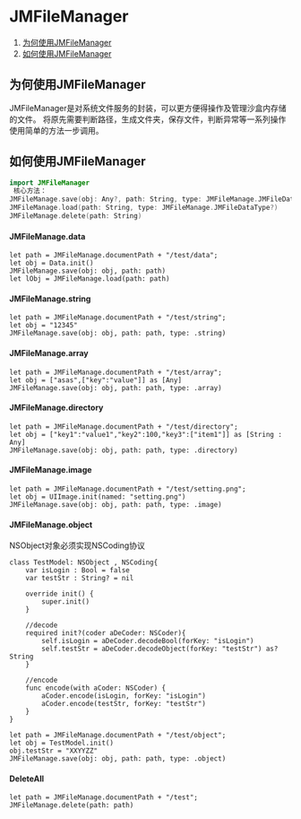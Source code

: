 # JMFileManager
1. [为何使用JMFileManager](#为何使用JMFileManager)
2. [如何使用JMFileManager](#如何使用JMFileManager)

## 为何使用JMFileManager
JMFileManager是对系统文件服务的封装，可以更方便得操作及管理沙盒内存储的文件。
将原先需要判断路径，生成文件夹，保存文件，判断异常等一系列操作使用简单的方法一步调用。


## 如何使用JMFileManager
```swift
import JMFileManager
 核心方法：
JMFileManage.save(obj: Any?, path: String, type: JMFileManage.JMFileDataType?)
JMFileManage.load(path: String, type: JMFileManage.JMFileDataType?)
JMFileManage.delete(path: String)
```

#### JMFileManage.data
```
let path = JMFileManage.documentPath + "/test/data";
let obj = Data.init()
JMFileManage.save(obj: obj, path: path)
let lObj = JMFileManage.load(path: path)
```

#### JMFileManage.string
```
let path = JMFileManage.documentPath + "/test/string";
let obj = "12345"
JMFileManage.save(obj: obj, path: path, type: .string)
```

#### JMFileManage.array
```
let path = JMFileManage.documentPath + "/test/array";
let obj = ["asas",["key":"value"]] as [Any]
JMFileManage.save(obj: obj, path: path, type: .array)
```

#### JMFileManage.directory
```
let path = JMFileManage.documentPath + "/test/directory";
let obj = ["key1":"value1","key2":100,"key3":["item1"]] as [String : Any]
JMFileManage.save(obj: obj, path: path, type: .directory)
```

#### JMFileManage.image
```
let path = JMFileManage.documentPath + "/test/setting.png";
let obj = UIImage.init(named: "setting.png")
JMFileManage.save(obj: obj, path: path, type: .image)
```

#### JMFileManage.object
NSObject对象必须实现NSCoding协议
```
class TestModel: NSObject , NSCoding{
    var isLogin : Bool = false
    var testStr : String? = nil
    
    override init() {
        super.init()
    }
    
    //decode
    required init?(coder aDeCoder: NSCoder){
        self.isLogin = aDeCoder.decodeBool(forKey: "isLogin")
        self.testStr = aDeCoder.decodeObject(forKey: "testStr") as? String
    }
    
    //encode
    func encode(with aCoder: NSCoder) {
        aCoder.encode(isLogin, forKey: "isLogin")
        aCoder.encode(testStr, forKey: "testStr")
    }
}
```

```
let path = JMFileManage.documentPath + "/test/object";
let obj = TestModel.init()
obj.testStr = "XXYYZZ"
JMFileManage.save(obj: obj, path: path, type: .object)
```

#### DeleteAll
```
let path = JMFileManage.documentPath + "/test";
JMFileManage.delete(path: path)
```
